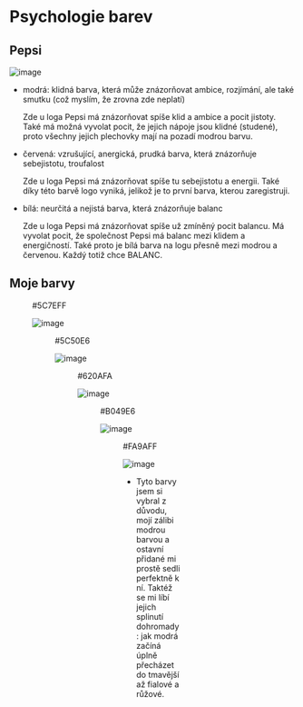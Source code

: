 # Psychologie barev
## Pepsi

![image](https://cz3.staticac.cz/foto/compressor/2/8/282bc9c471d70779fa07cf7ccdfc5572.jpg)

- modrá: klidná barva, která může znázorňovat ambice, rozjímání, ale také smutku (což myslím, že zrovna zde neplatí)

  Zde u loga Pepsi má znázorňovat spíše klid a ambice a pocit jistoty. Také má možná vyvolat pocit, že jejich nápoje jsou klidné (studené), proto všechny jejich plechovky mají na pozadí modrou barvu.
- červená: vzrušující, anergická, prudká barva, která znázorňuje sebejistotu, troufalost

  Zde u loga Pepsi má znázorňovat spíše tu sebejistotu a energii. Také díky této barvě logo vyniká, jelikož je to první barva, kterou zaregistruji.
- bílá: neurčitá a nejistá barva, která znázorňuje balanc

  Zde u loga Pepsi má znázorňovat spíše už zmíněný pocit balancu. Má vyvolat pocit, že společnost Pepsi má balanc mezi klidem a energičností. Také proto je bílá barva na logu přesně mezi modrou a červenou. Každý totiž chce BALANC.

## Moje barvy
<figure> #5C7EFF

![image](https://placehold.co/600x400/5C7EFF/00000) 
<figure> #5C50E6
  
![image](https://placehold.co/600x400/5C50E6/00000)
<figure> #620AFA

![image](https://placehold.co/600x400/620AFA/00000)
<figure> #B049E6

![image](https://placehold.co/600x400/B049E6/00000)
<figure> #FA9AFF

![image](https://placehold.co/600x400/FA9AFF/00000)

- Tyto barvy jsem si vybral z důvodu, mojí zálibi modrou barvou a ostavní přidané mi prostě sedli perfektně k ní. Taktéž se mi líbí jejich splinutí dohromady : jak modrá začíná úplně přecházet do tmavější až fialové a růžové.
